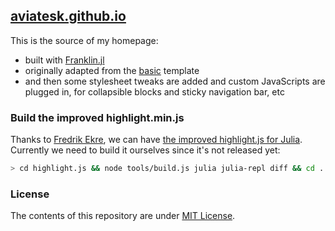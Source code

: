 ## [aviatesk.github.io](https://aviatesk.github.io/)

This is the source of my homepage:
- built with [Franklin.jl](https://franklinjl.org/)
- originally adapted from the [basic](https://tlienart.github.io/FranklinTemplates.jl/templates/basic/index.html) template
- and then some stylesheet tweaks are added and custom JavaScripts are plugged in, for collapsible blocks and sticky navigation bar, etc

### Build the improved highlight.min.js

Thanks to [Fredrik Ekre](https://github.com/fredrikekre), we can have [the improved highlight.js for Julia](https://fredrikekre.se/posts/highlight-julia/).
Currently we need to build it ourselves since it's not released yet:
```bash
> cd highlight.js && node tools/build.js julia julia-repl diff && cd .. && mv highlight.js/build/highlight.min.js _libs/highlight
```

### License

The contents of this repository are under [MIT License](LICENSE.md).
